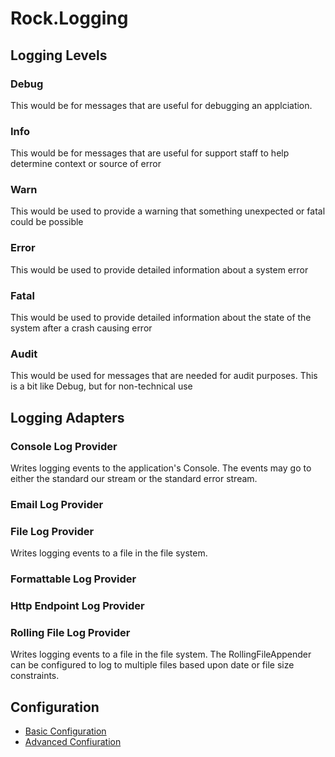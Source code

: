 Rock.Logging
============

## Logging Levels

### Debug 
This would be for messages that are useful for debugging an applciation.

### Info
This would be for messages that are useful for support staff to help determine context or source of error

### Warn
This would be used to provide a warning that something unexpected or fatal could be possible

### Error
This would be used to provide detailed information about a system error

### Fatal
This would be used to provide detailed information about the state of the system after a crash causing error

### Audit
This would be used for messages that are needed for audit purposes.  This is a bit like Debug, but for non-technical use

## Logging Adapters
### Console Log Provider
Writes logging events to the application's Console. The events may go to either the standard our stream or the standard error stream.

### Email Log Provider
### File Log Provider
Writes logging events to a file in the file system.

### Formattable Log Provider

### Http Endpoint Log Provider
### Rolling File Log Provider
Writes logging events to a file in the file system. The RollingFileAppender can be configured to log to multiple files based upon date or file size constraints.

## Configuration
* [Basic Configuration](docs/BasicConfig.md)
* [Advanced Confiuration](docs/AdvancedConfiguration.md)
